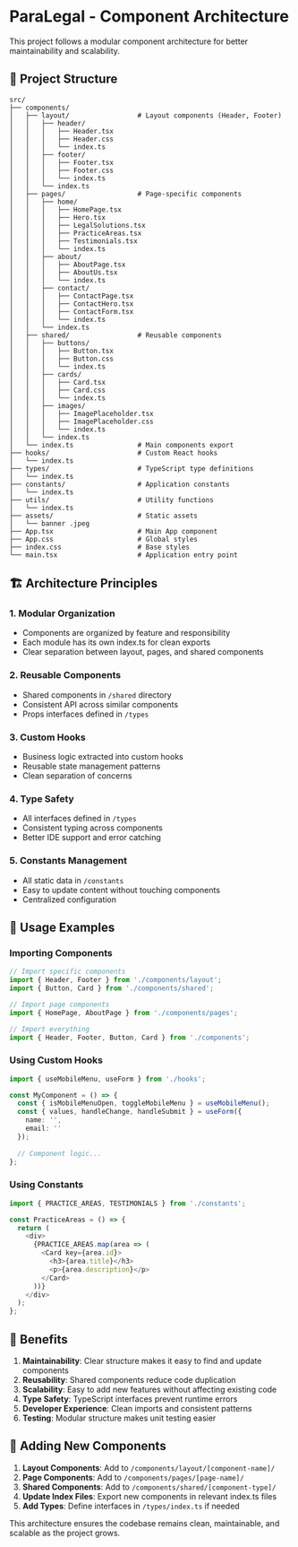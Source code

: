 # ParaLegal - Component Architecture

This project follows a modular component architecture for better maintainability and scalability.

## 📁 Project Structure

```
src/
├── components/
│   ├── layout/                 # Layout components (Header, Footer)
│   │   ├── header/
│   │   │   ├── Header.tsx
│   │   │   ├── Header.css
│   │   │   └── index.ts
│   │   ├── footer/
│   │   │   ├── Footer.tsx
│   │   │   ├── Footer.css
│   │   │   └── index.ts
│   │   └── index.ts
│   ├── pages/                  # Page-specific components
│   │   ├── home/
│   │   │   ├── HomePage.tsx
│   │   │   ├── Hero.tsx
│   │   │   ├── LegalSolutions.tsx
│   │   │   ├── PracticeAreas.tsx
│   │   │   ├── Testimonials.tsx
│   │   │   └── index.ts
│   │   ├── about/
│   │   │   ├── AboutPage.tsx
│   │   │   ├── AboutUs.tsx
│   │   │   └── index.ts
│   │   ├── contact/
│   │   │   ├── ContactPage.tsx
│   │   │   ├── ContactHero.tsx
│   │   │   ├── ContactForm.tsx
│   │   │   └── index.ts
│   │   └── index.ts
│   ├── shared/                 # Reusable components
│   │   ├── buttons/
│   │   │   ├── Button.tsx
│   │   │   ├── Button.css
│   │   │   └── index.ts
│   │   ├── cards/
│   │   │   ├── Card.tsx
│   │   │   ├── Card.css
│   │   │   └── index.ts
│   │   ├── images/
│   │   │   ├── ImagePlaceholder.tsx
│   │   │   ├── ImagePlaceholder.css
│   │   │   └── index.ts
│   │   └── index.ts
│   └── index.ts                # Main components export
├── hooks/                      # Custom React hooks
│   └── index.ts
├── types/                      # TypeScript type definitions
│   └── index.ts
├── constants/                  # Application constants
│   └── index.ts
├── utils/                      # Utility functions
│   └── index.ts
├── assets/                     # Static assets
│   └── banner .jpeg
├── App.tsx                     # Main App component
├── App.css                     # Global styles
├── index.css                   # Base styles
└── main.tsx                    # Application entry point
```

## 🏗️ Architecture Principles

### 1. **Modular Organization**
- Components are organized by feature and responsibility
- Each module has its own index.ts for clean exports
- Clear separation between layout, pages, and shared components

### 2. **Reusable Components**
- Shared components in `/shared` directory
- Consistent API across similar components
- Props interfaces defined in `/types`

### 3. **Custom Hooks**
- Business logic extracted into custom hooks
- Reusable state management patterns
- Clean separation of concerns

### 4. **Type Safety**
- All interfaces defined in `/types`
- Consistent typing across components
- Better IDE support and error catching

### 5. **Constants Management**
- All static data in `/constants`
- Easy to update content without touching components
- Centralized configuration

## 🚀 Usage Examples

### Importing Components
```typescript
// Import specific components
import { Header, Footer } from './components/layout';
import { Button, Card } from './components/shared';

// Import page components
import { HomePage, AboutPage } from './components/pages';

// Import everything
import { Header, Footer, Button, Card } from './components';
```

### Using Custom Hooks
```typescript
import { useMobileMenu, useForm } from './hooks';

const MyComponent = () => {
  const { isMobileMenuOpen, toggleMobileMenu } = useMobileMenu();
  const { values, handleChange, handleSubmit } = useForm({
    name: '',
    email: ''
  });
  
  // Component logic...
};
```

### Using Constants
```typescript
import { PRACTICE_AREAS, TESTIMONIALS } from './constants';

const PracticeAreas = () => {
  return (
    <div>
      {PRACTICE_AREAS.map(area => (
        <Card key={area.id}>
          <h3>{area.title}</h3>
          <p>{area.description}</p>
        </Card>
      ))}
    </div>
  );
};
```

## 🔧 Benefits

1. **Maintainability**: Clear structure makes it easy to find and update components
2. **Reusability**: Shared components reduce code duplication
3. **Scalability**: Easy to add new features without affecting existing code
4. **Type Safety**: TypeScript interfaces prevent runtime errors
5. **Developer Experience**: Clean imports and consistent patterns
6. **Testing**: Modular structure makes unit testing easier

## 📝 Adding New Components

1. **Layout Components**: Add to `/components/layout/[component-name]/`
2. **Page Components**: Add to `/components/pages/[page-name]/`
3. **Shared Components**: Add to `/components/shared/[component-type]/`
4. **Update Index Files**: Export new components in relevant index.ts files
5. **Add Types**: Define interfaces in `/types/index.ts` if needed

This architecture ensures the codebase remains clean, maintainable, and scalable as the project grows.
